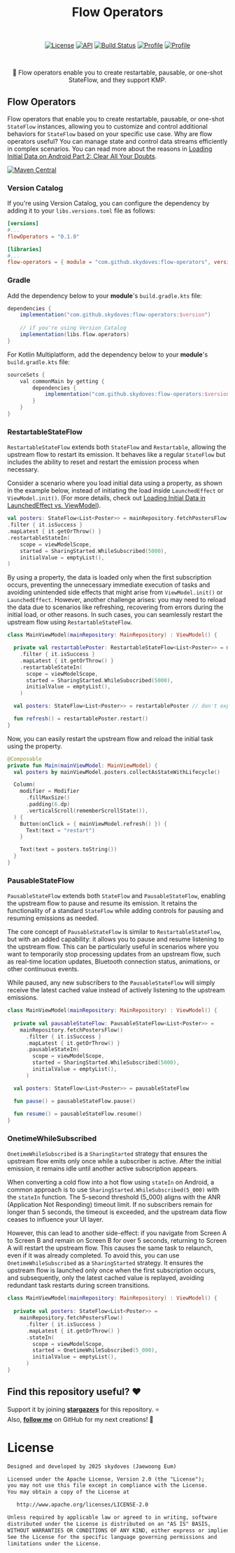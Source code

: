 <h1 align="center">Flow Operators</h1></br>

<p align="center">
  <a href="https://opensource.org/licenses/Apache-2.0"><img alt="License" src="https://img.shields.io/badge/License-Apache%202.0-blue.svg"/></a>
  <a href="https://android-arsenal.com/api?level=21"><img alt="API" src="https://img.shields.io/badge/API-21%2B-brightgreen.svg?style=flat"/></a>
  <a href="https://github.com/skydoves/flow-operators/actions/workflows/android.yml"><img alt="Build Status" 
  src="https://github.com/skydoves/flow-operators/actions/workflows/android.yml/badge.svg"/></a>
  <a href="https://github.com/skydoves"><img alt="Profile" src="https://skydoves.github.io/badges/skydoves.svg"/></a>
  <a href="https://github.com/doveletter"><img alt="Profile" src="https://skydoves.github.io/badges/dove-letter.svg"/></a>
</p><br>

<p align="center">🌊 Flow operators enable you to create restartable, pausable, or one-shot StateFlow, and they support KMP. </p>

## Flow Operators

Flow operators that enable you to create restartable, pausable, or one-shot `StateFlow` instances, allowing you to customize and control additional behaviors for `StateFlow` based on your specific use case. Why are flow operators useful? You can manage state and control data streams efficiently in complex scenarios. You can read more about the reasons in [Loading Initial Data on Android Part 2: Clear All Your Doubts](https://medium.com/proandroiddev/loading-initial-data-part-2-clear-all-your-doubts-0f621bfd06a0).

[![Maven Central](https://img.shields.io/maven-central/v/com.github.skydoves/flow-operators.svg?label=Maven%20Central)](https://search.maven.org/search?q=g:%22com.github.skydoves%22%20AND%20a:%22flow-operators%22)

### Version Catalog

If you're using Version Catalog, you can configure the dependency by adding it to your `libs.versions.toml` file as follows:

```toml
[versions]
#...
flowOperators = "0.1.0"

[libraries]
#...
flow-operators = { module = "com.github.skydoves:flow-operators", version.ref = "flowOperators" }
```

### Gradle
Add the dependency below to your **module**'s `build.gradle.kts` file:

```gradle
dependencies {
    implementation("com.github.skydoves:flow-operators:$version")
    
    // if you're using Version Catalog
    implementation(libs.flow.operators)
}
```

For Kotlin Multiplatform, add the dependency below to your **module**'s `build.gradle.kts` file:

```gradle
sourceSets {
    val commonMain by getting {
        dependencies {
            implementation("com.github.skydoves:flow-operators:$version")
        }
    }
}
```

### RestartableStateFlow

`RestartableStateFlow` extends both `StateFlow` and `Restartable`, allowing the upstream flow to restart its emission. It behaves like a regular `StateFlow` but includes the ability to reset and restart the emission process when necessary.

Consider a scenario where you load initial data using a property, as shown in the example below, instead of initiating the load inside `LaunchedEffect` or `ViewModel.init()`. (For more details, check out [Loading Initial Data in LaunchedEffect vs. ViewModel](https://medium.com/proandroiddev/loading-initial-data-in-launchedeffect-vs-viewmodel-f1747c20ce62)).

```kotlin
val posters: StateFlow<List<Poster>> = mainRepository.fetchPostersFlow()
.filter { it.isSuccess }
.mapLatest { it.getOrThrow() }
.restartableStateIn(
    scope = viewModelScope,
    started = SharingStarted.WhileSubscribed(5000),
    initialValue = emptyList(),
)
```

By using a property, the data is loaded only when the first subscription occurs, preventing the unnecessary immediate execution of tasks and avoiding unintended side effects that might arise from `ViewModel.init()` or `LaunchedEffect`. However, another challenge arises: you may need to reload the data due to scenarios like refreshing, recovering from errors during the initial load, or other reasons. In such cases, you can seamlessly restart the upstream flow using `RestartableStateFlow`.

```kotlin
class MainViewModel(mainRepository: MainRepository) : ViewModel() {

  private val restartablePoster: RestartableStateFlow<List<Poster>> = mainRepository.fetchPostersFlow()
    .filter { it.isSuccess }
    .mapLatest { it.getOrThrow() }
    .restartableStateIn(
      scope = viewModelScope,
      started = SharingStarted.WhileSubscribed(5000),
      initialValue = emptyList(),
    )

  val posters: StateFlow<List<Poster>> = restartablePoster // don't expose the Restartable interface to the outside

  fun refresh() = restartablePoster.restart()
}
```

Now, you can easily restart the upstream flow and reload the initial task using the property.

```kotlin
@Composable
private fun Main(mainViewModel: MainViewModel) {
  val posters by mainViewModel.posters.collectAsStateWithLifecycle()

  Column(
    modifier = Modifier
      .fillMaxSize()
      .padding(6.dp)
      .verticalScroll(rememberScrollState()),
  ) {
    Button(onClick = { mainViewModel.refresh() }) {
      Text(text = "restart")
    }

    Text(text = posters.toString())
  }
}
```

### PausableStateFlow

`PausableStateFlow` extends both `StateFlow` and `PausableStateFlow`, enabling the upstream flow to pause and resume its emission. It retains the functionality of a standard `StateFlow` while adding controls for pausing and resuming emissions as needed.

The core concept of `PausableStateFlow` is similar to `RestartableStateFlow`, but with an added capability: it allows you to pause and resume listening to the upstream flow. This can be particularly useful in scenarios where you want to temporarily stop processing updates from an upstream flow, such as real-time location updates, Bluetooth connection status, animations, or other continuous events. 

While paused, any new subscribers to the `PausableStateFlow` will simply receive the latest cached value instead of actively listening to the upstream emissions.

```kotlin
class MainViewModel(mainRepository: MainRepository) : ViewModel() {
  
  private val pausableStateFlow: PausableStateFlow<List<Poster>> =
    mainRepository.fetchPostersFlow()
      .filter { it.isSuccess }
      .mapLatest { it.getOrThrow() }
      .pausableStateIn(
        scope = viewModelScope,
        started = SharingStarted.WhileSubscribed(5000),
        initialValue = emptyList(),
      )

  val posters: StateFlow<List<Poster>> = pausableStateFlow

  fun pause() = pausableStateFlow.pause()
  
  fun resume() = pausableStateFlow.resume()
}
```

### OnetimeWhileSubscribed

`OnetimeWhileSubscribed` is a `SharingStarted` strategy that ensures the upstream flow emits only once while a subscriber is active. After the initial emission, it remains idle until another active subscription appears.

When converting a cold flow into a hot flow using `stateIn` on Android, a common approach is to use `SharingStarted.WhileSubscribed(5_000)` with the `stateIn` function. The 5-second threshold (5_000) aligns with the ANR (Application Not Responding) timeout limit. If no subscribers remain for longer than 5 seconds, the timeout is exceeded, and the upstream data flow ceases to influence your UI layer.

However, this can lead to another side-effect: if you navigate from Screen A to Screen B and remain on Screen B for over 5 seconds, returning to Screen A will restart the upstream flow. This causes the same task to relaunch, even if it was already completed. To avoid this, you can use `OnetimeWhileSubscribed` as a `SharingStarted` strategy. It ensures the upstream flow is launched only once when the first subscription occurs, and subsequently, only the latest cached value is replayed, avoiding redundant task restarts during screen transitions.

```kotlin
class MainViewModel(mainRepository: MainRepository) : ViewModel() {
  
  private val posters: StateFlow<List<Poster>> =
    mainRepository.fetchPostersFlow()
      .filter { it.isSuccess }
      .mapLatest { it.getOrThrow() }
      .stateIn(
        scope = viewModelScope,
        started = OnetimeWhileSubscribed(5_000),
        initialValue = emptyList(),
      )
}
```

## Find this repository useful? :heart:
Support it by joining __[stargazers](https://github.com/skydoves/flow-operators/stargazers)__ for this repository. :star: <br>
Also, __[follow me](https://github.com/skydoves)__ on GitHub for my next creations! 🤩

# License
```xml
Designed and developed by 2025 skydoves (Jaewoong Eum)

Licensed under the Apache License, Version 2.0 (the "License");
you may not use this file except in compliance with the License.
You may obtain a copy of the License at

   http://www.apache.org/licenses/LICENSE-2.0

Unless required by applicable law or agreed to in writing, software
distributed under the License is distributed on an "AS IS" BASIS,
WITHOUT WARRANTIES OR CONDITIONS OF ANY KIND, either express or implied.
See the License for the specific language governing permissions and
limitations under the License.
```
